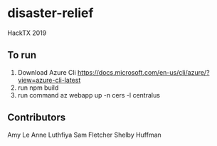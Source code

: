 # disaster-relief

HackTX 2019

## To run

1. Download Azure Cli
   https://docs.microsoft.com/en-us/cli/azure/?view=azure-cli-latest
2. run npm build
3. run command az webapp up -n cers -l centralus

## Contributors

Amy Le
Anne Luthfiya
Sam Fletcher
Shelby Huffman
